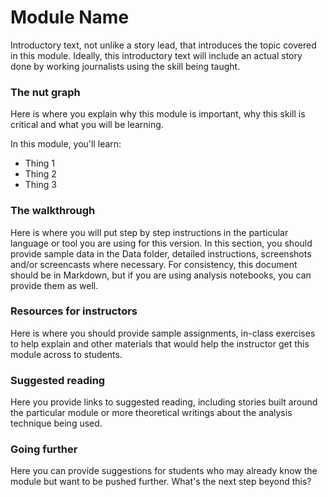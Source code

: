 # Module Name

Introductory text, not unlike a story lead, that introduces the topic covered in this module. Ideally, this introductory text will include an actual story done by working journalists using the skill being taught.

### The nut graph

Here is where you explain why this module is important, why this skill is critical and what you will be learning.

In this module, you'll learn:

* Thing 1
* Thing 2
* Thing 3

### The walkthrough

Here is where you will put step by step instructions in the particular language or tool you are using for this version. In this section, you should provide sample data in the Data folder, detailed instructions, screenshots and/or screencasts where necessary. For consistency, this document should be in Markdown, but if you are using analysis notebooks, you can provide them as well.

### Resources for instructors

Here is where you should provide sample assignments, in-class exercises to help explain and other materials that would help the instructor get this module across to students.

### Suggested reading

Here you provide links to suggested reading, including stories built around the particular module or more theoretical writings about the analysis technique being used.

### Going further

Here you can provide suggestions for students who may already know the module but want to be pushed further. What's the next step beyond this?  
